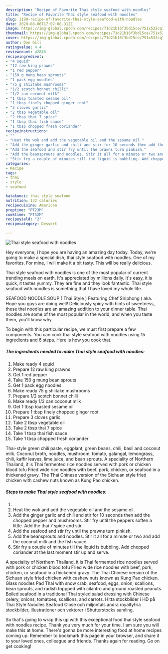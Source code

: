 ```yaml
---
description: "Recipe of Favorite Thai style seafood with noodles"
title: "Recipe of Favorite Thai style seafood with noodles"
slug: 1190-recipe-of-favorite-thai-style-seafood-with-noodles
date: 2020-08-06T17:07:08.312Z
image: https://img-global.cpcdn.com/recipes/71d21b16f3bd15ce/751x532cq70/thai-style-seafood-with-noodles-recipe-main-photo.jpg
thumbnail: https://img-global.cpcdn.com/recipes/71d21b16f3bd15ce/751x532cq70/thai-style-seafood-with-noodles-recipe-main-photo.jpg
cover: https://img-global.cpcdn.com/recipes/71d21b16f3bd15ce/751x532cq70/thai-style-seafood-with-noodles-recipe-main-photo.jpg
author: Don Gill
ratingvalue: 4.4
reviewcount: 42846
recipeingredient:
- "4 squid"
- "12 raw king prawns"
- "1 red pepper"
- "150 g mung bean sprouts"
- "1 pack egg noodles"
- "75 g shiitake mushrooms"
- "1/2 scotch bonnet chilli"
- "1/2 can coconut milk"
- "1 tbsp toasted sesame oil"
- "1 tbsp finely chopped ginger root"
- "3 cloves garlic"
- "2 tbsp vegetable oil"
- "2 tbsp thai 7 spice"
- "1 tbsp thai fish sauce"
- "1 tbsp chopped fresh coriander"
recipeinstructions:
- ""
- "Heat the wok and add the vegetable oil and the sesame oil."
- "Add the ginger garlic and chili and stir for 10 seconds then add the chopped pepper and mushrooms. Stir fry until the peppers soften a little. Add the thai 7 spice and stir."
- "Add the seafood and stir fry until the prawns turn pinkish."
- "Add the beansprouts and noodles. Stir it all for a minute or two and add the coconut milk and the fish sauce."
- "Stir fry a couple of minutes till the liquid is bubbling. Add chopped coriander at the last moment stir up and serve."
categories:
- Recipe
tags:
- thai
- style
- seafood

katakunci: thai style seafood 
nutrition: 132 calories
recipecuisine: American
preptime: "PT23M"
cooktime: "PT52M"
recipeyield: "2"
recipecategory: Dessert

---
```



![Thai style seafood with noodles](https://img-global.cpcdn.com/recipes/71d21b16f3bd15ce/751x532cq70/thai-style-seafood-with-noodles-recipe-main-photo.jpg)

Hey everyone, I hope you are having an amazing day today. Today, we're going to make a special dish, thai style seafood with noodles. One of my favorites. For mine, I will make it a bit tasty. This will be really delicious.

Thai style seafood with noodles is one of the most popular of current trending meals on earth. It's appreciated by millions daily. It's easy, it is quick, it tastes yummy. They are fine and they look fantastic. Thai style seafood with noodles is something that I have loved my whole life.

SEAFOOD NOODLE SOUP ( Thai Style ) Featuring Chef Siriphong ( aka. Hope you guys are doing well! Deliciously spicy with hints of sweetness, these thai noodles are an amazing addition to your dinner table. Thai noodles are some of the most popular in the world, and when you taste them, you&#39;ll know why.


To begin with this particular recipe, we must first prepare a few components. You can cook thai style seafood with noodles using 15 ingredients and 6 steps. Here is how you cook that.

<!--inarticleads1-->

##### The ingredients needed to make Thai style seafood with noodles:

1. Make ready 4 squid
1. Prepare 12 raw king prawns
1. Get 1 red pepper
1. Take 150 g mung bean sprouts
1. Get 1 pack egg noodles
1. Make ready 75 g shiitake mushrooms
1. Prepare 1/2 scotch bonnet chilli
1. Make ready 1/2 can coconut milk
1. Get 1 tbsp toasted sesame oil
1. Prepare 1 tbsp finely chopped ginger root
1. Prepare 3 cloves garlic
1. Take 2 tbsp vegetable oil
1. Take 2 tbsp thai 7 spice
1. Take 1 tbsp thai fish sauce
1. Take 1 tbsp chopped fresh coriander


Thai-style green chili paste, eggplant, green beans, chili, basil and coconut milk. Coconut broth, noodles, mushroom, tomato, galangal, lemongrass, chili, kaffir leaves, lime juice, and bean sprouts. A speciality of Northern Thailand, it is Thai fermented rice noodles served with pork or chicken blood tofu Fried wide rice noodles with beef, pork, chicken, or seafood in a thickened gravy. The Thai Chinese version of the Sichuan style fried chicken with cashew nuts known as Kung Pao chicken. 

<!--inarticleads2-->

##### Steps to make Thai style seafood with noodles:

1. 
1. Heat the wok and add the vegetable oil and the sesame oil.
1. Add the ginger garlic and chili and stir for 10 seconds then add the chopped pepper and mushrooms. Stir fry until the peppers soften a little. Add the thai 7 spice and stir.
1. Add the seafood and stir fry until the prawns turn pinkish.
1. Add the beansprouts and noodles. Stir it all for a minute or two and add the coconut milk and the fish sauce.
1. Stir fry a couple of minutes till the liquid is bubbling. Add chopped coriander at the last moment stir up and serve.


A speciality of Northern Thailand, it is Thai fermented rice noodles served with pork or chicken blood tofu Fried wide rice noodles with beef, pork, chicken, or seafood in a thickened gravy. The Thai Chinese version of the Sichuan style fried chicken with cashew nuts known as Kung Pao chicken. Glass noodles Pad Thai with snow crab, seafood, eggs, onion, scallions, bean sprouts, and radish toppped with cilantro and ground roasted peanuts. Boiled seafood in a traditional Thai styled salad dressing with Chinese celery, onions, tomatoes, scallions, and carrots. Hitta stockbilder i HD på Thai Style Noodles Seafood Close och miljontals andra royaltyfria stockbilder, illustrationer och vektorer i Shutterstocks samling. 

So that's going to wrap this up with this exceptional food thai style seafood with noodles recipe. Thank you very much for your time. I am sure you will make this at home. There's gonna be more interesting food at home recipes coming up. Remember to bookmark this page in your browser, and share it to your loved ones, colleague and friends. Thanks again for reading. Go on get cooking!
